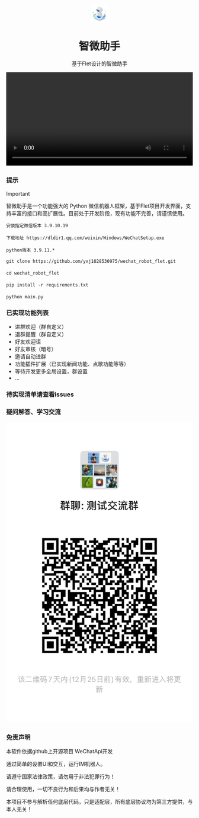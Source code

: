 
<p align="center">
  <img width="10%" align="center" src="docs/wechat_robot/logo_robot.png" alt="logo">
</p>

<h1 align="center">
  智微助手
  </br>
</h1>

<p align="center">
  基于Flet设计的智微助手
</p>

<div align="center">
    <kbd>
      <video width="100%" align="center" src="https://github.com/user-attachments/assets/80a8c246-1698-4396-8415-a6d55ad85e8a" alt="demo">
    </kbd>
</div>


### 提示
> [!IMPORTANT]
> 智微助手是一个功能强大的 Python 微信机器人框架，基于Flet项目开发界面，支持丰富的接口和高扩展性。目前处于开发阶段，现有功能不完善，请谨慎使用。

```
安装指定微信版本 3.9.10.19

下载地址 https://dldir1.qq.com/weixin/Windows/WeChatSetup.exe

python版本 3.9.11.*

```

```
git clone https://github.com/yxj1028530975/wechat_robot_flet.git

cd wechat_robot_flet

pip install -r requirements.txt

python main.py
```

### 已实现功能列表
- 进群欢迎（群自定义）
- 退群提醒（群自定义）
- 好友欢迎语
- 好友审核（暗号）
- 邀请自动进群
- 功能插件扩展（已实现新闻功能、点歌功能等等）
- 等待开发更多全局设置，群设置
- ...
### 待实现清单请查看issues

### 疑问解答、学习交流
![交流群](docs/wechat_robot/jl.jpg)

### 免责声明
本软件依据github上开源项目 WeChatApi开发

通过简单的设置UI和交互，运行IM机器人。

请遵守国家法律政策，请勿用于非法犯罪行为！

请合理使用，一切不良行为和后果均与作者无关！

本项目不参与解析任何底层代码，只是适配层，所有底层协议均为第三方提供，与本人无关！